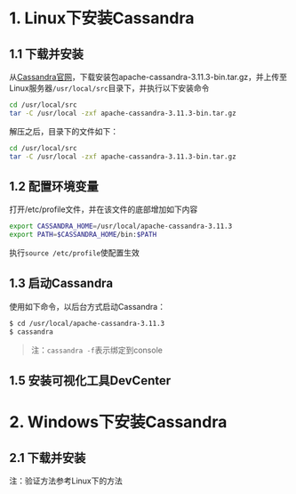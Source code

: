 # 1. Linux下安装Cassandra

## 1.1 下载并安装
从[Cassandra官网](http://archive.apache.org/dist/cassandra/3.11.3/)，下载安装包apache-cassandra-3.11.3-bin.tar.gz，并上传至Linux服务器`/usr/local/src`目录下，并执行以下安装命令

```bash
cd /usr/local/src
tar -C /usr/local -zxf apache-cassandra-3.11.3-bin.tar.gz
```

解压之后，目录下的文件如下：
```bash
cd /usr/local/src
tar -C /usr/local -zxf apache-cassandra-3.11.3-bin.tar.gz
```

## 1.2 配置环境变量
打开/etc/profile文件，并在该文件的底部增加如下内容
```bash
export CASSANDRA_HOME=/usr/local/apache-cassandra-3.11.3
export PATH=$CASSANDRA_HOME/bin:$PATH
```
执行`source /etc/profile`使配置生效

## 1.3 启动Cassandra
使用如下命令，以后台方式启动Cassandra：
```bash
$ cd /usr/local/apache-cassandra-3.11.3
$ cassandra
```
> 注：`cassandra -f`表示绑定到console

## 1.5 安装可视化工具DevCenter

# 2. Windows下安装Cassandra

## 2.1 下载并安装


注：验证方法参考Linux下的方法
